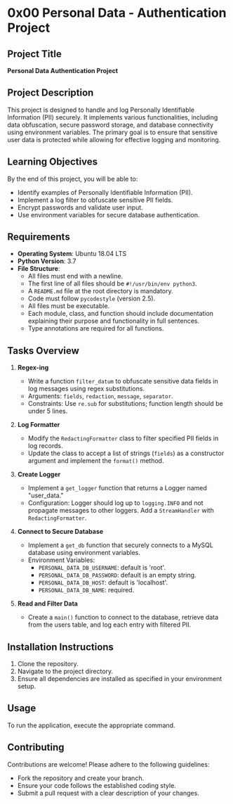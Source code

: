 # 0x00 Personal Data - Authentication Project

## Project Title
**Personal Data Authentication Project**

## Project Description
This project is designed to handle and log Personally Identifiable Information (PII) securely. It implements various functionalities, including data obfuscation, secure password storage, and database connectivity using environment variables. The primary goal is to ensure that sensitive user data is protected while allowing for effective logging and monitoring.

## Learning Objectives
By the end of this project, you will be able to:
- Identify examples of Personally Identifiable Information (PII).
- Implement a log filter to obfuscate sensitive PII fields.
- Encrypt passwords and validate user input.
- Use environment variables for secure database authentication.

## Requirements
- **Operating System**: Ubuntu 18.04 LTS
- **Python Version**: 3.7
- **File Structure**:
  - All files must end with a newline.
  - The first line of all files should be `#!/usr/bin/env python3`.
  - A `README.md` file at the root directory is mandatory.
  - Code must follow `pycodestyle` (version 2.5).
  - All files must be executable.
  - Each module, class, and function should include documentation explaining their purpose and functionality in full sentences.
  - Type annotations are required for all functions.


## Tasks Overview
1. **Regex-ing**
   - Write a function `filter_datum` to obfuscate sensitive data fields in log messages using regex substitutions.
   - Arguments: `fields`, `redaction`, `message`, `separator`.
   - Constraints: Use `re.sub` for substitutions; function length should be under 5 lines.

2. **Log Formatter**
   - Modify the `RedactingFormatter` class to filter specified PII fields in log records.
   - Update the class to accept a list of strings (`fields`) as a constructor argument and implement the `format()` method.

3. **Create Logger**
   - Implement a `get_logger` function that returns a Logger named "user_data."
   - Configuration: Logger should log up to `logging.INFO` and not propagate messages to other loggers. Add a `StreamHandler` with `RedactingFormatter`.

4. **Connect to Secure Database**
   - Implement a `get_db` function that securely connects to a MySQL database using environment variables.
   - Environment Variables: 
     - `PERSONAL_DATA_DB_USERNAME`: default is 'root'.
     - `PERSONAL_DATA_DB_PASSWORD`: default is an empty string.
     - `PERSONAL_DATA_DB_HOST`: default is 'localhost'.
     - `PERSONAL_DATA_DB_NAME`: required.

5. **Read and Filter Data**
   - Create a `main()` function to connect to the database, retrieve data from the users table, and log each entry with filtered PII.

## Installation Instructions
1. Clone the repository.
2. Navigate to the project directory.
3. Ensure all dependencies are installed as specified in your environment setup.

## Usage
To run the application, execute the appropriate command.

## Contributing
Contributions are welcome! Please adhere to the following guidelines:
- Fork the repository and create your branch.
- Ensure your code follows the established coding style.
- Submit a pull request with a clear description of your changes.
